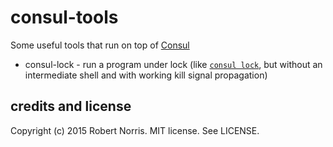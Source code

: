 # consul-tools

Some useful tools that run on top of [Consul](https://consul.io/)

* consul-lock - run a program under lock (like [`consul lock`](https://www.consul.io/docs/commands/lock.html), but without an intermediate shell and with working kill signal propagation)

## credits and license

Copyright (c) 2015 Robert Norris. MIT license. See LICENSE.
